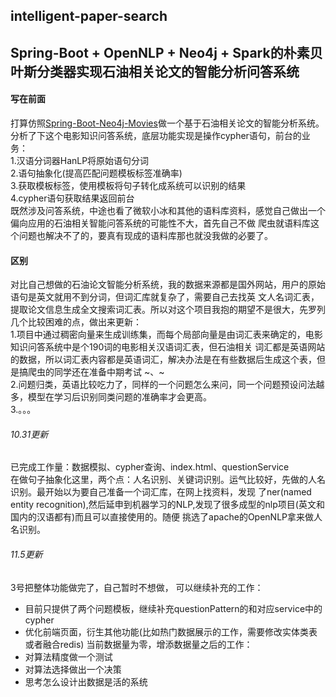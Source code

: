 intelligent-paper-search  
---  
Spring-Boot + OpenNLP + Neo4j + Spark的朴素贝叶斯分类器实现石油相关论文的智能分析问答系统  
---
#### 写在前面  
打算仿照[Spring-Boot-Neo4j-Movies](https://github.com/kobeyk/Spring-Boot-Neo4j-Movies)做一个基于石油相关论文的智能分析系统。
分析了下这个电影知识问答系统，底层功能实现是操作cypher语句，前台的业务：   
1.汉语分词器HanLP将原始语句分词  
2.语句抽象化(提高匹配问题模板标签准确率)  
3.获取模板标签，使用模板将句子转化成系统可以识别的结果   
4.cypher语句获取结果返回前台  
既然涉及问答系统，中途也看了微软小冰和其他的语料库资料，感觉自己做出一个偏向应用的石油相关智能问答系统的可能性不大，首先自己不做
爬虫就语料库这个问题也解决不了的，要真有现成的语料库那也就没我做的必要了。  
#### 区别
对比自己想做的石油论文智能分析系统，我的数据来源都是国外网站，用户的原始语句是英文就用不到分词，但词汇库就复杂了，需要自己去找英
文人名词汇表，提取论文信息生成全文搜索词汇表。所以对这个项目我抱的期望不是很大，先罗列几个比较困难的点，做出来更新：  
1.项目中通过稠密向量来生成训练集，而每个局部向量是由词汇表来确定的，电影知识问答系统中是个190词的电影相关汉语词汇表，但石油相关
词汇都是英语网站的数据，所以词汇表内容都是英语词汇，解决办法是在有些数据后生成这个表，但是搞爬虫的同学还在准备中期考试 ~、~   
2.问题归类，英语比较吃力了，同样的一个问题怎么来问，同一个问题预设问法越多，模型在学习后识别同类问题的准确率才会更高。   
3.。。。

   
###### 10.31更新  
已完成工作量：数据模拟、cypher查询、index.html、questionService   
在做句子抽象化这里，两个点：人名识别、关键词识别。运气比较好，先做的人名识别。最开始以为要自己准备一个词汇库，在网上找资料，发现
了ner(named entity recognition),然后延申到机器学习的NLP,发现了很多成型的nlp项目(英文和国内的汉语都有)而且可以直接使用的。随便
挑选了apache的OpenNLP拿来做人名识别。
 
 
###### 11.5更新 
3号把整体功能做完了，自己暂时不想做，
可以继续补充的工作：
* 目前只提供了两个问题模板，继续补充questionPattern的和对应service中的cypher
* 优化前端页面，衍生其他功能(比如热门数据展示的工作，需要修改实体类表或者融合redis)
当前数据量为零，增添数据量之后的工作：
* 对算法精度做一个测试
* 对算法选择做出一个决策
* 思考怎么设计出数据是活的系统


